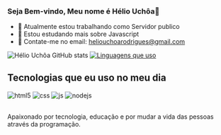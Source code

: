 ### Seja Bem-vindo, Meu nome é Hélio Uchôa👋

- 🔭 Atualmente estou trabalhando como Servidor publico
- 🌱 Estou estudando mais sobre Javascript
- 👯 Contate-me no email: heliouchoarodrigues@gmail.com


![Hélio Uchôa GitHub stats](https://github-readme-stats.vercel.app/api?username=heliouchoa&show_icons=true&theme=radical)
[![Linguagens que uso](https://github-readme-stats.vercel.app/api/top-langs/?username=heliouchoa&layout=compact&theme=dark)](https://github.com/anuraghazra/github-readme-stats)


## Tecnologias que eu uso no meu dia

<div style="display: inline_block">
  <img align="center" alt="html5" src="https://img.shields.io/badge/HTML5-E34F26?style=for-the-badge&logo=html5&logoColor=white" />
  <img align="center" alt="css" src="https://img.shields.io/badge/CSS3-1572B6?style=for-the-badge&logo=css3&logoColor=white" />
  <img align="center" alt="js" src="https://img.shields.io/badge/JavaScript-F7DF1E?style=for-the-badge&logo=javascript&logoColor=black" />
  <img align="center" alt="nodejs" src="https://img.shields.io/badge/Node.js-43853D?style=for-the-badge&logo=node.js&logoColor=white" />
</div><br/>

Apaixonado por tecnologia, educação e por mudar a vida das pessoas através da programação.

